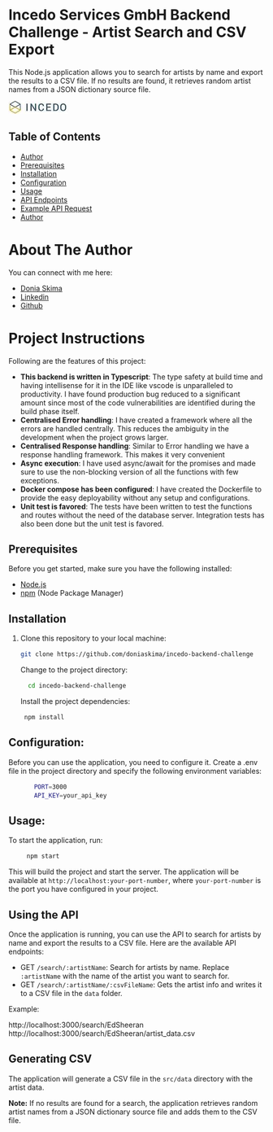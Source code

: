 # Incedo Services GmbH Backend Challenge - Artist Search and CSV Export

This Node.js application allows you to search for artists by name and export the results to a CSV file. If no results are found, it retrieves random artist names from a JSON dictionary source file.

![Incedo Logo](addons/github_assets/incedo-logo_bg-white_4c%20Kopie.jpg)

## Table of Contents
- [Author](#author)
- [Prerequisites](#prerequisites)
- [Installation](#installation)
- [Configuration](#configuration)
- [Usage](#usage)
- [API Endpoints](#api-endpoints)
- [Example API Request](#example-api-request)
- [Author](#author)
 


# About The Author
You can connect with me here:
* [Donia Skima]()
* [Linkedin](https://www.linkedin.com/in/donia-skima/)
* [Github](https://github.com/doniaskima)

# Project Instructions


Following are the features of this project:
* **This backend is written in Typescript**: The type safety at build time and having intellisense for it in the IDE like vscode is unparalleled to productivity. I have found production bug reduced to a significant amount since most of the code vulnerabilities are identified during the build phase itself.
* **Centralised Error handling**: I have created a framework where all the errors are handled centrally. This reduces the ambiguity in the development when the project grows larger.
* **Centralised Response handling**: Similar to Error handling we have a response handling framework. This makes it very convenient 
* **Async execution**: I have used async/await for the promises and made sure to use the non-blocking version of all the functions with few exceptions.
* **Docker compose has been configured**: I have created the Dockerfile to provide the easy deployability without any setup and configurations. 
* **Unit test is favored**: The tests have been written to test the functions and routes without the need of the database server. Integration tests has also been done but the unit test is favored.



## Prerequisites

Before you get started, make sure you have the following installed:

- [Node.js](https://nodejs.org/)
- [npm](https://www.npmjs.com/) (Node Package Manager)

## Installation

1. Clone this repository to your local machine:

   ```bash
   git clone https://github.com/doniaskima/incedo-backend-challenge
   ```

   Change to the project directory:

   ```bash
     cd incedo-backend-challenge
   ```

   Install the project dependencies:

    ```bash
     npm install
   ```

## Configuration:

   Before you can use the application, you need to configure it.   Create a .env file in the project directory and specify the following environment variables:

```bash
       PORT=3000
       API_KEY=your_api_key
```


## Usage:

   To start the application, run:

```bash
     npm start
```
 
This will build the project and start the server. The application will be available at `http://localhost:your-port-number`, where `your-port-number` is the port you have configured in your project.

## Using the API

Once the application is running, you can use the API to search for artists by name and export the results to a CSV file. Here are the available API endpoints:

* GET `/search/:artistName`: Search for artists by name. Replace `:artistName` with the name of the artist you want to search for.
* GET `/search/:artistName/:csvFileName`: Gets the artist info and writes it to a CSV file in the `data` folder.

Example:


http://localhost:3000/search/EdSheeran
http://localhost:3000/search/EdSheeran/artist_data.csv


## Generating CSV

The application will generate a CSV file in the `src/data` directory with the artist data.

**Note:** If no results are found for a search, the application retrieves random artist names from a JSON dictionary source file and adds them to the CSV file.
 

